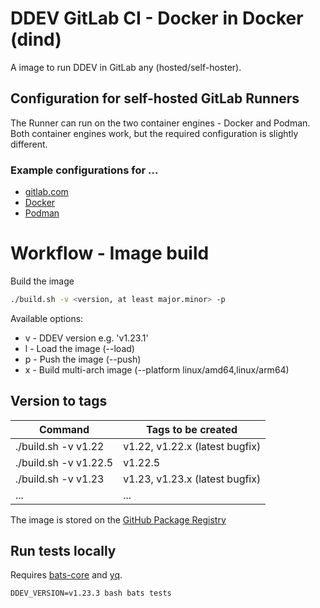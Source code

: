 # DDEV GitLab CI - Docker in Docker (dind)

A image to run DDEV in GitLab any (hosted/self-hoster).


## Configuration for self-hosted GitLab Runners

The Runner can run on the two container engines - Docker and Podman.
Both container engines work, but the required configuration is slightly different.

### Example configurations for ...
 
* [gitlab.com](docs%2Fgitlab-com.md)
* [Docker](docs%2Fdocker.md)
* [Podman](docs%2Fpodman.md)

# Workflow - Image build

Build the image

```bash
./build.sh -v <version, at least major.minor> -p
``` 

Available options:
 * v - DDEV version e.g. 'v1.23.1' 
 * l - Load the image (--load)
 * p - Push the image (--push)
 * x - Build multi-arch image (--platform linux/amd64,linux/arm64)

## Version to tags

| Command               | Tags to be created             |
|-----------------------|--------------------------------|
| ./build.sh -v v1.22   | v1.22, v1.22.x (latest bugfix) |
| ./build.sh -v v1.22.5 | v1.22.5                        |
| ./build.sh -v v1.23   | v1.23, v1.23.x (latest bugfix) |
| ...                   | ...                            |

The image is stored on the [GitHub Package Registry](https://github.com/ochorocho/ddev-gitlab-ci/pkgs/container/ddev-gitlab-ci) 

## Run tests locally

Requires [bats-core](https://bats-core.readthedocs.io/en/stable/installation.html) and [yq](https://github.com/mikefarah/yq/tree/v4.44.2?tab=readme-ov-file#install).

```
DDEV_VERSION=v1.23.3 bash bats tests
```

